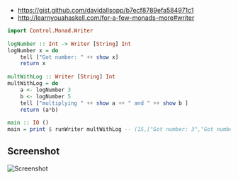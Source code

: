 * https://gist.github.com/davidallsopp/b7ecf8789efa584971c1
* http://learnyouahaskell.com/for-a-few-monads-more#writer

```Haskell
import Control.Monad.Writer
      
logNumber :: Int -> Writer [String] Int  
logNumber x = do
    tell ["Got number: " ++ show x]
    return x            
      
multWithLog :: Writer [String] Int  
multWithLog = do  
    a <- logNumber 3  
    b <- logNumber 5
    tell ["multiplying " ++ show a ++ " and " ++ show b ]
    return (a*b)
    
main :: IO ()
main = print $ runWriter multWithLog -- (15,["Got number: 3","Got number: 5","multiplying 3 and 5"])
```

## Screenshot

![Screenshot](https://raw.githubusercontent.com/taylorjg/Monads/master/Images/WriterBasicTell.png "Screenshot")
